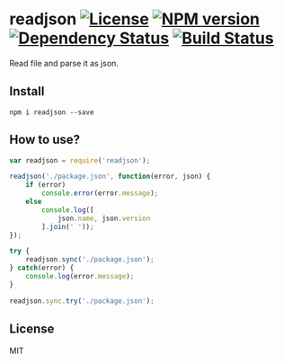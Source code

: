 # readjson [![License][LicenseIMGURL]][LicenseURL] [![NPM version][NPMIMGURL]][NPMURL] [![Dependency Status][DependencyStatusIMGURL]][DependencyStatusURL] [![Build Status][BuildStatusIMGURL]][BuildStatusURL]

Read file and parse it as json.

## Install

```
npm i readjson --save
```
## How to use?

```js
var readjson = require('readjson');

readjson('./package.json', function(error, json) {
    if (error)
        console.error(error.message);
    else
        console.log([
            json.name, json.version
        ].join(' '));
});

try {
    readjson.sync('./package.json');
} catch(error) {
    console.log(error.message);
}

readjson.sync.try('./package.json');
```

## License

MIT

[NPMIMGURL]:                https://img.shields.io/npm/v/readjson.svg?style=flat
[BuildStatusIMGURL]:        https://img.shields.io/travis/coderaiser/node-readjson/master.svg?style=flat
[DependencyStatusIMGURL]:   https://img.shields.io/gemnasium/coderaiser/node-readjson.svg?style=flat
[LicenseIMGURL]:            https://img.shields.io/badge/license-MIT-317BF9.svg?style=flat
[NPMURL]:                   https://npmjs.org/package/readjson "npm"
[BuildStatusURL]:           https://travis-ci.org/coderaiser/node-readjson  "Build Status"
[DependencyStatusURL]:      https://gemnasium.com/coderaiser/node-readjson "Dependency Status"
[LicenseURL]:               https://tldrlegal.com/license/mit-license "MIT License"
